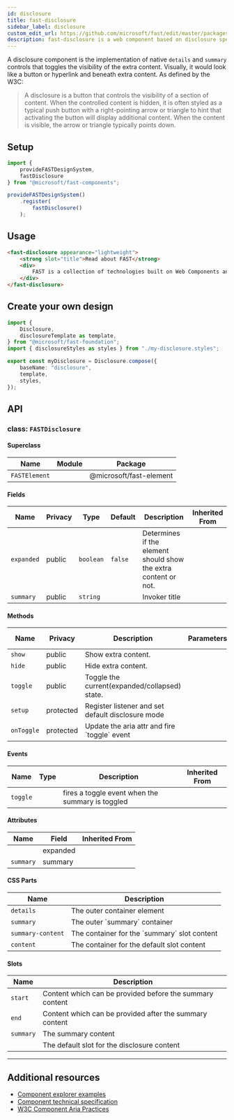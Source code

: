 ```yaml
---
id: disclosure
title: fast-disclosure
sidebar_label: disclosure
custom_edit_url: https://github.com/microsoft/fast/edit/master/packages/web-components/fast-foundation/src/disclosure/README.md
description: fast-disclosure is a web component based on disclosure specification.
---
```


A disclosure component is the implementation of native `details` and `summary` controls that toggles the visibility of the extra content. Visually, it would look like a button or hyperlink and beneath extra content. As defined by the W3C:

> A disclosure is a button that controls the visibility of a section of content. When the controlled content is hidden, it is often styled as a typical push button with a right-pointing arrow or triangle to hint that activating the button will display additional content. When the content is visible, the arrow or triangle typically points down.

## Setup

```ts
import {
    provideFASTDesignSystem,
    fastDisclosure
} from "@microsoft/fast-components";

provideFASTDesignSystem()
    .register(
        fastDisclosure()
    );
```

## Usage

```html live
<fast-disclosure appearance="lightweight">
    <strong slot="title">Read about FAST</strong>
    <div>
        FAST is a collection of technologies built on Web Components and modern Web Standards, designed to help you efficiently tackle some of the most common challenges in website and application design and development.
    </div>
</fast-disclosure>
```

## Create your own design

```ts
import {
    Disclosure,
    disclosureTemplate as template,
} from "@microsoft/fast-foundation";
import { disclosureStyles as styles } from "./my-disclosure.styles";

export const myDisclosure = Disclosure.compose({
    baseName: "disclosure",
    template,
    styles,
});
```

## API



### class: `FASTDisclosure`

#### Superclass

| Name          | Module | Package                 |
| ------------- | ------ | ----------------------- |
| `FASTElement` |        | @microsoft/fast-element |

#### Fields

| Name       | Privacy | Type      | Default | Description                                                     | Inherited From |
| ---------- | ------- | --------- | ------- | --------------------------------------------------------------- | -------------- |
| `expanded` | public  | `boolean` | `false` | Determines if the element should show the extra content or not. |                |
| `summary`  | public  | `string`  |         | Invoker title                                                   |                |

#### Methods

| Name       | Privacy   | Description                                       | Parameters | Return | Inherited From |
| ---------- | --------- | ------------------------------------------------- | ---------- | ------ | -------------- |
| `show`     | public    | Show extra content.                               |            | `void` |                |
| `hide`     | public    | Hide extra content.                               |            | `void` |                |
| `toggle`   | public    | Toggle the current(expanded/collapsed) state.     |            | `void` |                |
| `setup`    | protected | Register listener and set default disclosure mode |            | `void` |                |
| `onToggle` | protected | Update the aria attr and fire \`toggle\` event    |            |        |                |

#### Events

| Name     | Type | Description                                      | Inherited From |
| -------- | ---- | ------------------------------------------------ | -------------- |
| `toggle` |      | fires a toggle event when the summary is toggled |                |

#### Attributes

| Name      | Field    | Inherited From |
| --------- | -------- | -------------- |
|           | expanded |                |
| `summary` | summary  |                |

#### CSS Parts

| Name              | Description                                    |
| ----------------- | ---------------------------------------------- |
| `details`         | The outer container element                    |
| `summary`         | The outer \`summary\` container                |
| `summary-content` | The container for the \`summary\` slot content |
| `content`         | The container for the default slot content     |

#### Slots

| Name      | Description                                              |
| --------- | -------------------------------------------------------- |
| `start`   | Content which can be provided before the summary content |
| `end`     | Content which can be provided after the summary content  |
| `summary` | The summary content                                      |
|           | The default slot for the disclosure content              |

<hr/>


## Additional resources

* [Component explorer examples](https://explore.fast.design/components/fast-disclosure)
* [Component technical specification](https://github.com/microsoft/fast/blob/master/packages/web-components/fast-foundation/src/disclosure/disclosure.spec.md)
* [W3C Component Aria Practices](https://w3c.github.io/aria-practices/#disclosure)